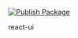 [![Publish Package](https://github.com/Anupheaus/react-ui/actions/workflows/publish.yml/badge.svg)](https://github.com/Anupheaus/react-ui/actions/workflows/publish.yml)

react-ui
